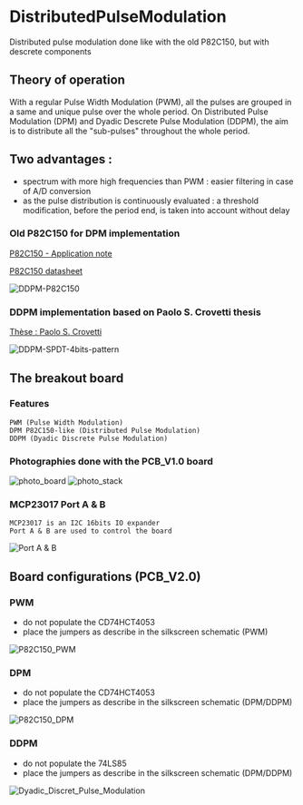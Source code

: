 # DistributedPulseModulation

Distributed pulse modulation done like with the old P82C150, but with descrete components

## Theory of operation

With a regular Pulse Width Modulation (PWM), all the pulses are grouped in a same and unique pulse over the whole period.
On Distributed Pulse Modulation (DPM) and Dyadic Descrete Pulse Modulation (DDPM), the aim is to distribute all the "sub-pulses" throughout the whole period.

## Two advantages :
* spectrum with more high frequencies than PWM : easier filtering in case of A/D conversion
* as the pulse distribution is continuously evaluated : a threshold modification, before the period end, is taken into account without delay

### Old P82C150 for DPM implementation
[P82C150 - Application note](https://www.nxp.com/docs/en/application-note/AN94088.pdf)

[P82C150 datasheet](https://www.digchip.com/datasheets/parts/datasheet/364/P82C150AHT-pdf.php)

![DDPM-P82C150](./img/DDPM-P82C150.jpg)

### DDPM implementation based on Paolo S. Crovetti thesis
[Thèse : Paolo S. Crovetti](https://www.researchgate.net/publication/309012492_All-Digital_High_Resolution_DA_Conversion_by_Dyadic_Digital_Pulse_Modulation)

![DDPM-SPDT-4bits-pattern](./img/DDPM-SPDT-4bits-pattern.jpg)


## The breakout board

###  Features
	PWM (Pulse Width Modulation)
	DPM P82C150-like (Distributed Pulse Modulation)
	DDPM (Dyadic Discrete Pulse Modulation)

### Photographies done with the PCB_V1.0 board
![photo_board](./img/photo_board.jpg)
![photo_stack](./img/photo_stack.jpg)

### MCP23017 Port A & B

	MCP23017 is an I2C 16bits IO expander
	Port A & B are used to control the board
![Port A & B](./img/MCP23017_portA_B.jpg)

## Board configurations (PCB_V2.0)

### PWM

* do not populate the CD74HCT4053
* place the jumpers as describe in the silkscreen schematic (PWM)

![P82C150_PWM](./img/P82C150_PWM.png)

### DPM

* do not populate the CD74HCT4053
* place the jumpers as describe in the silkscreen schematic (DPM/DDPM)

![P82C150_DPM](./img/P82C150_DPM.png)

### DDPM

* do not populate the 74LS85
* place the jumpers as describe in the silkscreen schematic (DPM/DDPM)

![Dyadic_Discret_Pulse_Modulation](./img/Dyadic_Discret_Pulse_Modulation.png)
